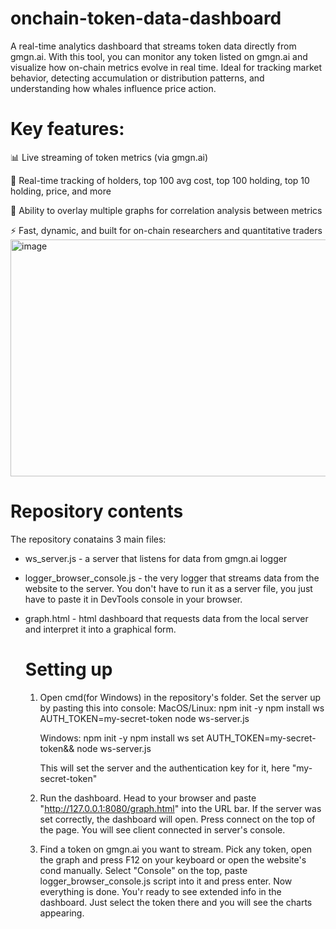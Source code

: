 # onchain-token-data-dashboard
A real-time analytics dashboard that streams token data directly from gmgn.ai. With this tool, you can monitor any token listed on gmgn.ai and visualize how on-chain metrics evolve in real time. Ideal for tracking market behavior, detecting accumulation or distribution patterns, and understanding how whales influence price action.

# Key features:
📊 Live streaming of token metrics (via gmgn.ai)

👥 Real-time tracking of holders, top 100 avg cost, top 100 holding, top 10 holding, price, and more

🔄 Ability to overlay multiple graphs for correlation analysis between metrics

⚡ Fast, dynamic, and built for on-chain researchers and quantitative traders
<img width="920" height="379" alt="image" src="https://github.com/user-attachments/assets/ed8c428d-39b8-4383-ae7b-09085a44a882" />


# Repository contents

The repository conatains 3 main files:
- ws_server.js - a server that listens for data from gmgn.ai logger
- logger_browser_console.js - the very logger that streams data from the website to the server. You don't have to run it as a server file, you just have to paste it in DevTools console in your browser.
- graph.html - html dashboard that requests data from the local server and interpret it into a graphical form.

  # Setting up

  1. Open cmd(for Windows) in the repository's folder. Set the server up by pasting this into console:
     MacOS/Linux:
     npm init -y
     npm install ws
     AUTH_TOKEN=my-secret-token node ws-server.js

     Windows:
     npm init -y
     npm install ws
     set AUTH_TOKEN=my-secret-token&& node ws-server.js

     This will set the server and the authentication key for it, here "my-secret-token"
     
  2. Run the dashboard. Head to your browser and paste "http://127.0.0.1:8080/graph.html" into the URL bar. If the server was set correctly, the dashboard will open. Press connect on the top of the page. You will see client connected in server's console.
  3. Find a token on gmgn.ai you want to stream. Pick any token, open the graph and press F12 on your keyboard or open the website's cond manually. Select "Console" on the top, paste logger_browser_console.js script into it and press enter.
  Now everything is done. You'r ready to see extended info in the dashboard. Just select the token there and you will see the charts appearing.




